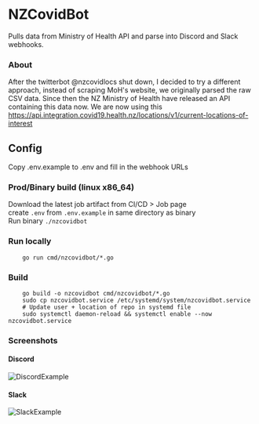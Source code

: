 # NZCovidBot
Pulls data from Ministry of Health API and parse into Discord and Slack webhooks.

### About
After the twitterbot @nzcovidlocs shut down, I decided to try a different approach, instead of scraping MoH's website, we originally parsed the raw CSV data.
Since then the NZ Ministry of Health have released an API containing this data now. We are now using this https://api.integration.covid19.health.nz/locations/v1/current-locations-of-interest 

## Config
Copy .env.example to .env and fill in the webhook URLs

### Prod/Binary build (linux x86_64)
Download the latest job artifact from CI/CD > Job page    
create `.env` from `.env.example` in same directory as binary    
Run binary `./nzcovidbot`    

### Run locally
```
    go run cmd/nzcovidbot/*.go
```

### Build
```
    go build -o nzcovidbot cmd/nzcovidbot/*.go
    sudo cp nzcovidbot.service /etc/systemd/system/nzcovidbot.service
    # Update user + location of repo in systemd file
    sudo systemctl daemon-reload && systemctl enable --now nzcovidbot.service
```

### Screenshots

#### Discord
![DiscordExample](https://gitlab.com/idanoo/NZCovidBot/-/raw/master/discordexample.png)

#### Slack
![SlackExample](https://gitlab.com/idanoo/NZCovidBot/-/raw/master/slackexample.png)